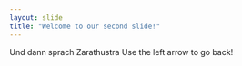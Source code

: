 ```yaml
---
layout: slide
title: "Welcome to our second slide!"
---
```

Und dann sprach Zarathustra
Use the left arrow to go back!
